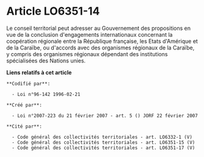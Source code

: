 # Article LO6351-14

Le conseil territorial peut adresser au Gouvernement des propositions en vue de la conclusion d'engagements internationaux
concernant la coopération régionale entre la République française, les Etats d'Amérique et de la Caraïbe, ou d'accords avec
des organismes régionaux de la Caraïbe, y compris des organismes régionaux dépendant des institutions spécialisées des
Nations unies.

**Liens relatifs à cet article**

	**Codifié par**:

	  - Loi n°96-142 1996-02-21

	**Créé par**:

	  - Loi n°2007-223 du 21 février 2007 - art. 5 () JORF 22 février 2007

	**Cité par**:

	  - Code général des collectivités territoriales - art. LO6332-1 (V)
	  - Code général des collectivités territoriales - art. LO6351-15 (V)
	  - Code général des collectivités territoriales - art. LO6351-17 (V)
